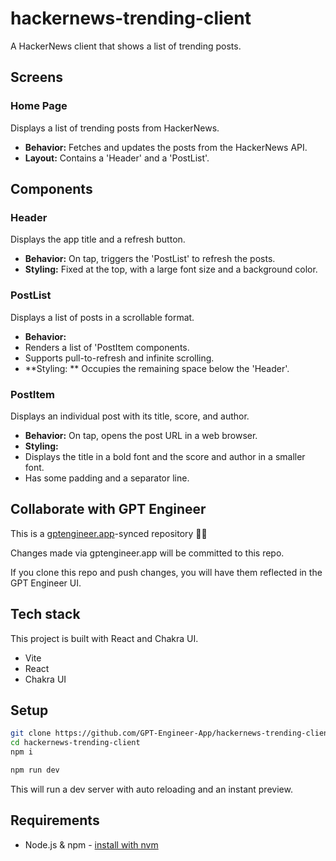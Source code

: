 # hackernews-trending-client

A HackerNews client that shows a list of trending posts.

## Screens

### Home Page

Displays a list of trending posts from HackerNews.

- **Behavior:** Fetches and updates the posts from the HackerNews API.
- **Layout:** Contains a 'Header' and a 'PostList'.

## Components

### Header

Displays the app title and a refresh button.

- **Behavior:** On tap, triggers the 'PostList' to refresh the posts.
- **Styling:** Fixed at the top, with a large font size and a background color.

### PostList

Displays a list of posts in a scrollable format.

- **Behavior:**
- Renders a list of 'PostItem components.
- Supports pull-to-refresh and infinite scrolling.
- **Styling: ** Occupies the remaining space below the 'Header'.

### PostItem

Displays an individual post with its title, score, and author.

- **Behavior:** On tap, opens the post URL in a web browser.
- **Styling:**
- Displays the title in a bold font and the score and author in a smaller font.
- Has some padding and a separator line.

## Collaborate with GPT Engineer

This is a [gptengineer.app](https://gptengineer.app)-synced repository 🌟🤖

Changes made via gptengineer.app will be committed to this repo.

If you clone this repo and push changes, you will have them reflected in the GPT Engineer UI.

## Tech stack

This project is built with React and Chakra UI.

- Vite
- React
- Chakra UI

## Setup

```sh
git clone https://github.com/GPT-Engineer-App/hackernews-trending-client.git
cd hackernews-trending-client
npm i
```

```sh
npm run dev
```

This will run a dev server with auto reloading and an instant preview.

## Requirements

- Node.js & npm - [install with nvm](https://github.com/nvm-sh/nvm#installing-and-updating)
